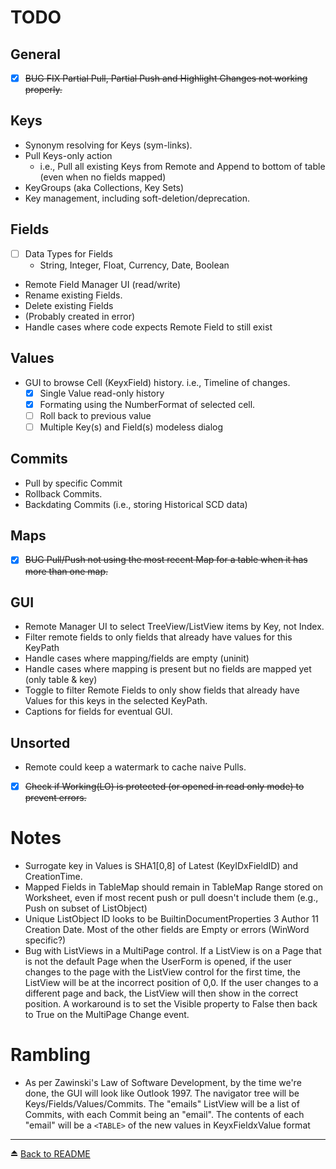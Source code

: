 # TODO
## General
- [x] ~~BUG FIX Partial Pull, Partial Push and Highlight Changes not working properly.~~

## Keys
- Synonym resolving for Keys (sym-links).
- Pull Keys-only action
  - i.e., Pull all existing Keys from Remote and Append to bottom of table (even when no fields mapped)
- KeyGroups (aka Collections, Key Sets)
- Key management, including soft-deletion/deprecation.

## Fields
- [ ] Data Types for Fields 
  - String, Integer, Float, Currency, Date, Boolean
- Remote Field Manager UI (read/write)
- Rename existing Fields. 
- Delete existing Fields 
 - (Probably created in error)
 - Handle cases where code expects Remote Field to still exist

## Values
- GUI to browse Cell (KeyxField) history. i.e., Timeline of changes.
  - [x] Single Value read-only history
  - [x] Formating using the NumberFormat of selected cell. 
  - [ ] Roll back to previous value
  - [ ] Multiple Key(s) and Field(s) modeless dialog

## Commits
- Pull by specific Commit
- Rollback Commits.
- Backdating Commits (i.e., storing Historical SCD data)

## Maps
- [x] ~~BUG Pull/Push not using the most recent Map for a table when it has more than one map.~~

## GUI
- Remote Manager UI to select TreeView/ListView items by Key, not Index.
- Filter remote fields to only fields that already have values for this KeyPath
- Handle cases where mapping/fields are empty (uninit)
- Handle cases where mapping is present but no fields are mapped yet (only table & key)
- Toggle to filter Remote Fields to only show fields that already have Values for this keys in the selected KeyPath.
- Captions for fields for eventual GUI.

## Unsorted
- Remote could keep a watermark to cache naive Pulls.
- [x] ~~Check if Working(LO) is protected (or opened in read only mode) to prevent errors.~~

# Notes
- Surrogate key in Values is SHA1[0,8] of Latest (KeyIDxFieldID) and CreationTime.
- Mapped Fields in TableMap should remain in TableMap Range stored on Worksheet, even if most recent push or pull doesn't include them (e.g., Push on subset of ListObject)
- Unique ListObject ID looks to be BuiltinDocumentProperties 3 Author 11 Creation Date. Most of the other fields are Empty or errors (WinWord specific?)
- Bug with ListViews in a MultiPage control. If a ListView is on a Page that is not the default Page when the UserForm is opened, if the user changes to the page with the ListView control for the first time, the ListView will be at the incorrect position of 0,0. If the user changes to a different page and back, the ListView will then show in the correct position. A workaround is to set the Visible property to False then back to True on the MultiPage Change event.

# Rambling
- As per Zawinski's Law of Software Development, by the time we're done, the GUI will look like Outlook 1997. The navigator tree will be Keys/Fields/Values/Commits. The "emails" ListView will be a list of Commits, with each Commit being an "email". The contents of each "email" will be a `<TABLE>` of the new values in KeyxFieldxValue format

---
⏏️ [Back to README](../README.md)